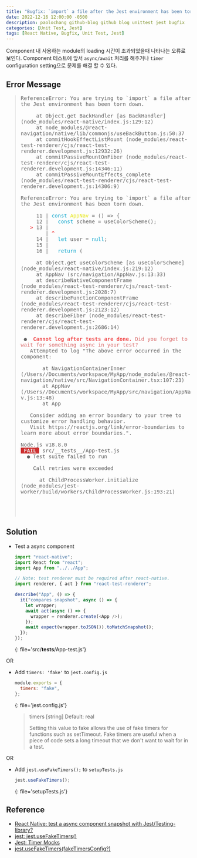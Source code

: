 ```yaml
---
title: "Bugfix: `import` a file after the Jest environment has been torn down"
date: 2022-12-16 12:00:00 -0500
description: paolochang github-blog github blog unittest jest bugfix
categories: [Unit Test, Jest]
tags: [React Native, Bugfix, Unit Test, Jest]
---
```


<style type='text/css'>
blockquote pre {
  overflow: auto !important;
  overflow-wrap: anywhere !important;
  white-space: pre-wrap;
}
[class*="kw"] {
  color: #14A7CD;
}
[class*="cn"] {
  color: #E5E50E;
}
[class*="err_b"] {
  color: #F14B4C;
  font-weight: 600;
}
[class*="err_r"] {
  color: #DA6A6A;
}
[class*="fail"] {
  color: #F0F0F0;
  font-weight: 600;
  background-color: #CD3131;
}

</style>

Component 내 사용하는 module의 loading 시간이 초과되었을때 나타나는 오류로 보인다. Component 테스트에 앞서 `async/await` 처리를 해주거나 `timer` configuration setting으로 문제를 해결 할 수 있다.

## Error Message

> <pre>
> ReferenceError: You are trying to `import` a file after the Jest environment has been torn down.
> 
>      at Object.get BackHandler [as BackHandler] (node_modules/react-native/index.js:129:12)
>      at node_modules/@react-navigation/native/lib/commonjs/useBackButton.js:50:37
>      at commitHookEffectListMount (node_modules/react-test-renderer/cjs/react-test-renderer.development.js:12932:26)
>      at commitPassiveMountOnFiber (node_modules/react-test-renderer/cjs/react-test-renderer.development.js:14346:11)
>      at commitPassiveMountEffects_complete (node_modules/react-test-renderer/cjs/react-test-renderer.development.js:14306:9)
> 
> ReferenceError: You are trying to `import` a file after the Jest environment has been torn down.
> 
>      11 | <span class=kw>const</span> <span class=cn>AppNav</span> = () => {
>      12 |   <span class=kw>const</span> scheme = useColorScheme();
>    <span class=err_b>></span> 13 |
>         | <span class=err_b>^</span>
>      14 |   <span class=kw>let</span> user = <span class=kw>null</span>;
>      15 |
>      16 |   <span class=kw>return</span> (
> 
>      at Object.get useColorScheme [as useColorScheme] (node_modules/react-native/index.js:219:12)
>      at AppNav (src/navigation/AppNav.js:13:33)
>      at describeNativeComponentFrame (node_modules/react-test-renderer/cjs/react-test-renderer.development.js:2028:7)
>      at describeFunctionComponentFrame (node_modules/react-test-renderer/cjs/react-test-renderer.development.js:2123:12)
>      at describeFiber (node_modules/react-test-renderer/cjs/react-test-renderer.development.js:2686:14)
> 
>  ●  <span class=err_r><strong class=err_b>Cannot log after tests are done.</strong> Did you forget to wait for something async in your test?</span>
>    Attempted to log "The above error occurred in the <ForwardRef(NavigationContainerInner)> component:
> 
>        at NavigationContainerInner (/Users/<username>/Documents/workspace/MyApp/node_modules/@react-navigation/native/src/NavigationContainer.tsx:107:23)
>        at AppNav (/Users/<username>/Documents/workspace/MyApp/src/navigation/AppNav.js:13:48)
>        at App
> 
>    Consider adding an error boundary to your tree to customize error handling behavior.
>    Visit https://reactjs.org/link/error-boundaries to learn more about error boundaries.".
> 
> Node.js v18.8.0
> <span class=fail> FAIL </span> src/__tests__/App-test.js
>   ● Test suite failed to run
> 
>     Call retries were exceeded
> 
>       at ChildProcessWorker.initialize (node_modules/jest-worker/build/workers/ChildProcessWorker.js:193:21)
> 
> <pre>

## Solution

- Test a async component

  ```js
  import "react-native";
  import React from "react";
  import App from "../../App";

  // Note: test renderer must be required after react-native.
  import renderer, { act } from "react-test-renderer";

  describe("App", () => {
    it("compares snapshot", async () => {
      let wrapper;
      await act(async () => {
        wrapper = renderer.create(<App />);
      });
      await expect(wrapper.toJSON()).toMatchSnapshot();
    });
  });
  ```
  {: file='src/__tests__/App-test.js'}

OR

- Add `timers: 'fake'` to `jest.config.js`

  ```js
  module.exports = {
    timers: "fake",
  };
  ```
  {: file='jest.config.js'}

  > timers [string]
  > Default: real
  >
  > Setting this value to fake allows the use of fake timers for functions such as setTimeout. Fake timers are useful when a piece of code sets a long timeout that we don't want to wait for in a test.

OR

- Add `jest.useFakeTimers();` to `setupTests.js` 

  ```js
  jest.useFakeTimers();
  ```
  {: file='setupTests.js'}

## Reference

- [React Native: test a async component snapshot with Jest/Testing-library?](https://stackoverflow.com/a/71163030)
- [jest: jest.useFakeTimers()](https://stackoverflow.com/a/57684999)
- [Jest: Timer Mocks](https://jestjs.io/docs/timer-mocks)
- [jest.useFakeTimers(fakeTimersConfig?)](https://jestjs.io/docs/jest-object#jestusefaketimersfaketimersconfig)
